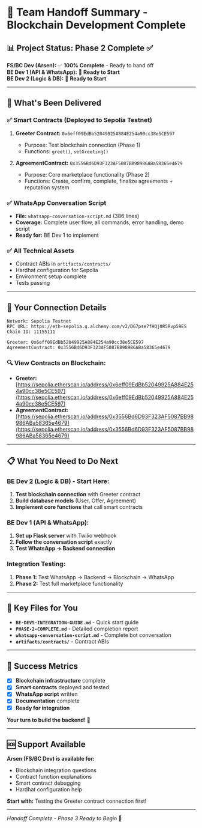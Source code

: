 # 🚀 Team Handoff Summary - Blockchain Development Complete

## 📊 Project Status: Phase 2 Complete ✅

**FS/BC Dev (Arsen):** ✅ **100% Complete** - Ready to hand off  
**BE Dev 1 (API & WhatsApp):** 🔄 **Ready to Start**  
**BE Dev 2 (Logic & DB):** 🔄 **Ready to Start**  

---

## 🎯 What's Been Delivered

### **✅ Smart Contracts (Deployed to Sepolia Testnet)**
1. **Greeter Contract:** `0x6eff09EdBb52049925A884E254a90cc38e5CE597`
   - Purpose: Test blockchain connection (Phase 1)
   - Functions: `greet()`, `setGreeting()`

2. **AgreementContract:** `0x3556Bd6D93F323AF5087BB98986ABa58365e4679`
   - Purpose: Core marketplace functionality (Phase 2)
   - Functions: Create, confirm, complete, finalize agreements + reputation system

### **✅ WhatsApp Conversation Script**
- **File:** `whatsapp-conversation-script.md` (386 lines)
- **Coverage:** Complete user flow, all commands, error handling, demo script
- **Ready for:** BE Dev 1 to implement

### **✅ All Technical Assets**
- Contract ABIs in `artifacts/contracts/`
- Hardhat configuration for Sepolia
- Environment setup complete
- Tests passing

---

## 🔗 Your Connection Details

```
Network: Sepolia Testnet
RPC URL: https://eth-sepolia.g.alchemy.com/v2/DG7pse7fHQj0R5Rvp59ES
Chain ID: 11155111

Greeter: 0x6eff09EdBb52049925A884E254a90cc38e5CE597
AgreementContract: 0x3556Bd6D93F323AF5087BB98986ABa58365e4679
```

### **🔍 View Contracts on Blockchain:**
- **Greeter:** [https://sepolia.etherscan.io/address/0x6eff09EdBb52049925A884E254a90cc38e5CE597](https://sepolia.etherscan.io/address/0x6eff09EdBb52049925A884E254a90cc38e5CE597)
- **AgreementContract:** [https://sepolia.etherscan.io/address/0x3556Bd6D93F323AF5087BB98986ABa58365e4679](https://sepolia.etherscan.io/address/0x3556Bd6D93F323AF5087BB98986ABa58365e4679)

---

## 📋 What You Need to Do Next

### **BE Dev 2 (Logic & DB) - Start Here:**
1. **Test blockchain connection** with Greeter contract
2. **Build database models** (User, Offer, Agreement)
3. **Implement core functions** that call smart contracts

### **BE Dev 1 (API & WhatsApp):**
1. **Set up Flask server** with Twilio webhook
2. **Follow the conversation script** exactly
3. **Test WhatsApp → Backend connection**

### **Integration Testing:**
1. **Phase 1:** Test WhatsApp → Backend → Blockchain → WhatsApp
2. **Phase 2:** Test full marketplace functionality

---

## 📁 Key Files for You

- **`BE-DEVS-INTEGRATION-GUIDE.md`** - Quick start guide
- **`PHASE-2-COMPLETE.md`** - Detailed completion report
- **`whatsapp-conversation-script.md`** - Complete bot conversation
- **`artifacts/contracts/`** - Contract ABIs

---

## 🎯 Success Metrics

- [x] **Blockchain infrastructure** complete
- [x] **Smart contracts** deployed and tested
- [x] **WhatsApp script** written
- [x] **Documentation** complete
- [x] **Ready for integration**

**Your turn to build the backend! 🚀**

---

## 🆘 Support Available

**Arsen (FS/BC Dev) is available for:**
- Blockchain integration questions
- Contract function explanations
- Smart contract debugging
- Hardhat configuration help

**Start with:** Testing the Greeter contract connection first!

---

*Handoff Complete - Phase 3 Ready to Begin* 🎉
